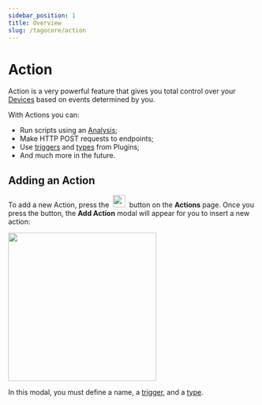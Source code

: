```yaml
---
sidebar_position: 1
title: Overview
slug: /tagocore/action
---
```


# Action

Action is a very powerful feature that gives you total control over your [Devices](/docs/tagocore/device) based on events determined by you.

With Actions you can:

- Run scripts using an [Analysis](/docs/tagocore/analysis);
- Make HTTP POST requests to endpoints;
- Use [triggers](/docs/tagocore/action/trigger) and [types](/docs/tagocore/action/type) from Plugins;
- And much more in the future.


## Adding an Action

To add a new Action, press the&nbsp; <img className="inline-image" src="/docs_imagem/tagocore/action/add-action-button.png" height="25px" /> &nbsp;button on the **Actions** page. Once you press the button, the **Add Action** modal will appear for you to insert a new action:

<img className="big-image" src="/docs_imagem/tagocore/action/add-action-modal.png" height="300px" />

In this modal, you must define a name, a [trigger](/docs/tagocore/action/trigger), and a [type](/docs/tagocore/action/type).
